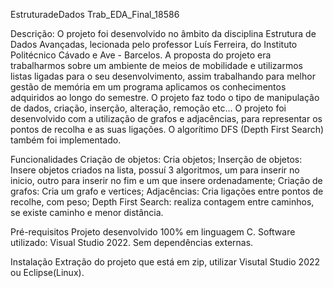 EstruturadeDados Trab_EDA_Final_18586
	
Descrição: 
O projeto foi desenvolvido no âmbito da disciplina Estrutura de Dados Avançadas, lecionada pelo professor Luís Ferreira, do Instituto Politécnico Cávado e Ave - Barcelos. A proposta do projeto era trabalharmos
sobre um ambiente de meios de mobilidade e utilizarmos listas ligadas para o seu desenvolvimento, assim trabalhando para melhor gestão de memória em um programa aplicamos os conhecimentos adquiridos ao longo do
semestre. O projeto faz todo o tipo de manipulação de dados, criação, inserção, alteração, remoção etc... O projeto foi desenvolvido com a utilização de grafos e adjacências, para representar os pontos de recolha
e as suas ligações. O algorítimo DFS (Depth First Search) também foi implementado.

Funcionalidades
Criação de objetos: Cria objetos;
Inserção de objetos: Insere objetos criados na lista, possuí 3 algoritmos, um para inserir no inicio, outro para inserir no fim e um que insere ordenadamente;
Criação de grafos: Cria um grafo e vertices;
Adjacências: Cria ligações entre pontos de recolhe, com peso;
Depth First Search: realiza contagem entre caminhos, se existe caminho e menor distância.

Pré-requisitos
Projeto desenvolvido 100% em linguagem  C.
Software utilizado: Visual Studio 2022.
Sem dependências externas.

Instalação
Extração do projeto que está em zip, utilizar Visutal Studio 2022 ou Eclipse(Linux).
